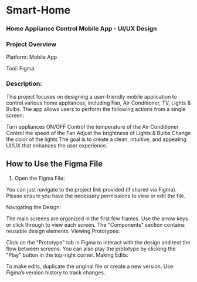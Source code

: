 # Smart-Home
### Home Appliance Control Mobile App - UI/UX Design
### Project Overview
Platform: Mobile App


Tool: Figma
### Description:
This project focuses on designing a user-friendly mobile application to control various home appliances, including Fan, Air Conditioner, TV, Lights & Bulbs. The app allows users to perform the following actions from a single screen:

Turn appliances ON/OFF
Control the temperature of the Air Conditioner
Control the speed of the Fan
Adjust the brightness of Lights & Bulbs
Change the color of the lights
The goal is to create a clean, intuitive, and appealing UI/UX that enhances the user experience.


## How to Use the Figma File
1. Open the Figma File:

You can just navigate to the project link provided (if shared via Figma).
Please ensure you have the necessary permissions to view or edit the file.


Navigating the Design:

The main screens are organized in the first few frames. Use the arrow keys or click through to view each screen.
The "Components" section contains reusable design elements.
Viewing Prototypes:

Click on the "Prototype" tab in Figma to interact with the design and test the flow between screens.
You can also play the prototype by clicking the "Play" button in the top-right corner.
Making Edits:

To make edits, duplicate the original file or create a new version. Use Figma’s version history to track changes.
